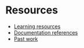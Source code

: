 # Resources

- [Learning resources](learning-resources.md)
- [Documentation references](doc-referencesdadadasd.md)
- [Past work](past-work.md)
